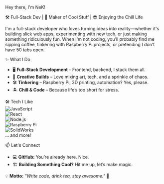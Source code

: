 Hey there, I'm NeK!

🛠️ Full-Stack Dev | 🚀 Maker of Cool Stuff | 😎 Enjoying the Chill Life  

I'm a full-stack developer who loves turning ideas into reality—whether it's building slick web apps, experimenting with new tech, or just making something ridiculously fun. When I'm not coding, you’ll probably find me sipping coffee, tinkering with Raspberry Pi projects, or pretending I don’t have 50 tabs open.  

✨ What I Do  
- 🖥️ **Full-Stack Development** – Frontend, backend, I stack them all.  
- 🎨 **Creative Builds** – Love mixing art, tech, and a sprinkle of chaos.  
- 🛠️ **Tinkering** – Raspberry Pi, 3D printing, automation? Yes, please.  
- 🏝️ **Chill & Code** – Because life’s too short for stress.  

🛠️ Tech I Like  
![JavaScript](https://img.shields.io/badge/JavaScript-F7DF1E?style=for-the-badge&logo=javascript&logoColor=black)  
![React](https://img.shields.io/badge/React-61DAFB?style=for-the-badge&logo=react&logoColor=black)  
![Node.js](https://img.shields.io/badge/Node.js-339933?style=for-the-badge&logo=nodedotjs&logoColor=white)  
![Raspberry Pi](https://img.shields.io/badge/Raspberry%20Pi-A22846?style=for-the-badge&logo=raspberrypi&logoColor=white)  
![SolidWorks](https://img.shields.io/badge/SolidWorks-FF0000?style=for-the-badge&logo=solidworks&logoColor=white)  
... and more!  

📫 Let's Connect  
- 💻 **GitHub:** You’re already here. Nice.  
- 🏗️ **Building Something Cool?** Hit me up, let’s make magic.  

💡 **Motto:** *"Write code, drink tea, stay awesome."* 🚀  
